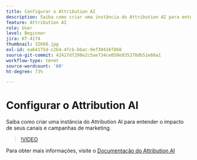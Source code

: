 ```yaml
---
title: Configurar o Attribution AI
description: Saiba como criar uma instância do Attribution AI para entender o impacto de seus canais e campanhas de marketing.
feature: Attribution AI
role: User
level: Beginner
jira: KT-4174
thumbnail: 32668.jpg
exl-id: ea64175d-c2b4-4fcb-bbac-9ef30416f868
source-git-commit: 42427df298e2c5ae734ce050e935378db51e66a1
workflow-type: tm+mt
source-wordcount: '60'
ht-degree: 73%

---
```


# Configurar o Attribution AI

Saiba como criar uma instância do Attribution AI para entender o impacto de seus canais e campanhas de marketing.

>[!VIDEO](https://video.tv.adobe.com/v/32668?quality=12&learn=on)

Para obter mais informações, visite o [Documentação do Attribution AI](https://experienceleague.adobe.com/docs/experience-platform/intelligent-services/attribution-ai/overview.html)
